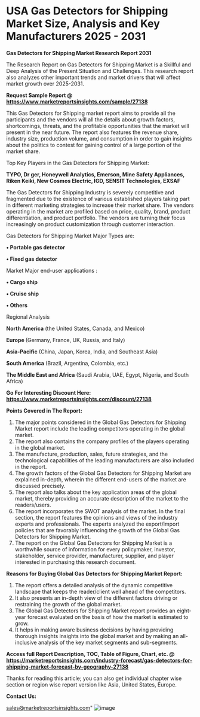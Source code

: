  # USA Gas Detectors for Shipping Market Size, Analysis and Key Manufacturers 2025 - 2031

<strong>Gas Detectors for Shipping Market Research Report 2031</strong>

The Research Report on Gas Detectors for Shipping Market is a Skillful and Deep Analysis of the Present Situation and Challenges. This research report also analyzes other important trends and market drivers that will affect market growth over 2025-2031.

<strong>Request Sample Report @ <a href=https://www.marketreportsinsights.com/sample/27138>https://www.marketreportsinsights.com/sample/27138</a></strong>

This Gas Detectors for Shipping market report aims to provide all the participants and the vendors will all the details about growth factors, shortcomings, threats, and the profitable opportunities that the market will present in the near future. The report also features the revenue share, industry size, production volume, and consumption in order to gain insights about the politics to contest for gaining control of a large portion of the market share.

Top Key Players in the Gas Detectors for Shipping Market:

<strong>TYPO, Dr ger, Honeywell Analytics, Emerson, Mine Safety Appliances, Riken Keiki, New Cosmos Electric, IGD, SENSIT Technologies, EXSAF</strong>

The Gas Detectors for Shipping Industry is severely competitive and fragmented due to the existence of various established players taking part in different marketing strategies to increase their market share. The vendors operating in the market are profiled based on price, quality, brand, product differentiation, and product portfolio. The vendors are turning their focus increasingly on product customization through customer interaction.

Gas Detectors for Shipping Market Major Types are:

<strong>• Portable gas detector

• Fixed gas detector</strong>

Market Major end-user applications :

<strong>• Cargo ship

• Cruise ship

• Others</strong>

Regional Analysis

</u><strong><b>North America</b></strong> (the United States, Canada, and Mexico)

<strong><b>Europe </b></strong>(Germany, France, UK, Russia, and Italy)

<strong><b>Asia-Pacific</b></strong> (China, Japan, Korea, India, and Southeast Asia)

<strong><b>South America</b></strong> (Brazil, Argentina, Colombia, etc.)

<strong><b>The Middle East and Africa</b></strong> (Saudi Arabia, UAE, Egypt, Nigeria, and South Africa)

<strong>Go For Interesting Discount Here: <a href=https://www.marketreportsinsights.com/discount/27138>https://www.marketreportsinsights.com/discount/27138</a></strong>

<strong>Points Covered in The Report:</strong>
<ol>
  <li>The major points considered in the Global Gas Detectors for Shipping Market report include the leading competitors operating in the global market.</li>
  <li>The report also contains the company profiles of the players operating in the global market.</li>
  <li>The manufacture, production, sales, future strategies, and the technological capabilities of the leading manufacturers are also included in the report.</li>
  <li>The growth factors of the Global Gas Detectors for Shipping Market are explained in-depth, wherein the different end-users of the market are discussed precisely.</li>
  <li>The report also talks about the key application areas of the global market, thereby providing an accurate description of the market to the readers/users.</li>
  <li>The report incorporates the SWOT analysis of the market. In the final section, the report features the opinions and views of the industry experts and professionals. The experts analyzed the export/import policies that are favorably influencing the growth of the Global Gas Detectors for Shipping Market.</li>
  <li>The report on the Global Gas Detectors for Shipping Market is a worthwhile source of information for every policymaker, investor, stakeholder, service provider, manufacturer, supplier, and player interested in purchasing this research document.</li>
</ol>
<strong>Reasons for Buying Global Gas Detectors for Shipping Market Report:</strong>

<ol>
  <li>The report offers a detailed analysis of the dynamic competitive landscape that keeps the reader/client well ahead of the competitors.</li>
  <li>It also presents an in-depth view of the different factors driving or restraining the growth of the global market.</li>
  <li>The Global Gas Detectors for Shipping Market report provides an eight-year forecast evaluated on the basis of how the market is estimated to grow.</li>
  <li>It helps in making aware business decisions by having providing thorough insights insights into the global market and by making an all-inclusive analysis of the key market segments and sub-segments.</li>
</ol>
<strong>Access full Report Description, TOC, Table of Figure, Chart, etc. @ <a href=https://marketreportsinsights.com/industry-forecast/gas-detectors-for-shipping-market-forecast-by-geography-27138>https://marketreportsinsights.com/industry-forecast/gas-detectors-for-shipping-market-forecast-by-geography-27138</a></strong>


Thanks for reading this article; you can also get individual chapter wise section or region wise report version like Asia, United States, Europe.

<strong>Contact Us:</strong>

sales@marketreportsinsights.com"
![image](https://github.com/user-attachments/assets/e39215b6-94dd-4ddc-8a87-3af53c6b63dd)
